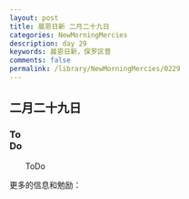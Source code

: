```yaml
---
layout: post
title: 晨恩日新 二月二十九日
categories: NewMorningMercies
description: day 29
keywords: 晨恩日新，保罗区普
comments: false
permalink: /library/NewMorningMercies/0229
---
```


## 二月二十九日

### To <br> Do

&emsp;&emsp;ToDo

更多的信息和勉励：[]()
